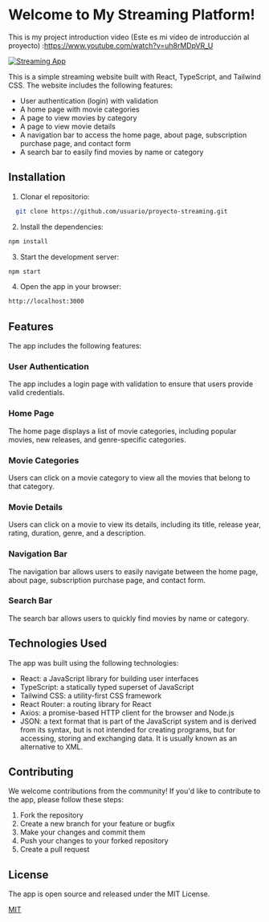 
# Welcome to My Streaming Platform!

This is my project introduction video (Este es mi vídeo de introducción al proyecto) :https://www.youtube.com/watch?v=uh8rMDpVR_U <br/>

[![Streaming App](https://img.youtube.com/vi/uh8rMDpVR_U/1.jpg)](https://www.youtube.com/watch?v=uh8rMDpVR_U)

This is a simple streaming website built with React, TypeScript, and Tailwind CSS. The website includes the following features:

- User authentication (login) with validation
- A home page with movie categories
- A page to view movies by category
- A page to view movie details
- A navigation bar to access the home page, about page, subscription purchase page, and contact form
- A search bar to easily find movies by name or category
## Installation

1. Clonar el repositorio:

```bash
  git clone https://github.com/usuario/proyecto-streaming.git
```
    
2. Install the dependencies:

```bash
npm install
```

3. Start the development server:

```bash
npm start
```
4. Open the app in your browser:

```bash
http://localhost:3000
```
## Features

The app includes the following features:

### User Authentication
The app includes a login page with validation to ensure that users provide valid credentials.

### Home Page
The home page displays a list of movie categories, including popular movies, new releases, and genre-specific categories.

### Movie Categories
Users can click on a movie category to view all the movies that belong to that category.

### Movie Details
Users can click on a movie to view its details, including its title, release year, rating, duration, genre, and a description.

### Navigation Bar
The navigation bar allows users to easily navigate between the home page, about page, subscription purchase page, and contact form.

### Search Bar
The search bar allows users to quickly find movies by name or category.
## Technologies Used

The app was built using the following technologies:

- React: a JavaScript library for building user interfaces
- TypeScript: a statically typed superset of JavaScript
- Tailwind CSS: a utility-first CSS framework
- React Router: a routing library for React
- Axios: a promise-based HTTP client for the browser and Node.js
- JSON: a text format that is part of the JavaScript system and is derived from its syntax, but is not intended for creating programs, but for accessing, storing and exchanging data. It is usually known as an alternative to XML.
## Contributing

We welcome contributions from the community! If you'd like to contribute to the app, please follow these steps:

1. Fork the repository
2. Create a new branch for your feature or bugfix
3. Make your changes and commit them
4. Push your changes to your forked repository
5. Create a pull request


## License

The app is open source and released under the MIT License.

[MIT](https://choosealicense.com/licenses/mit/)



